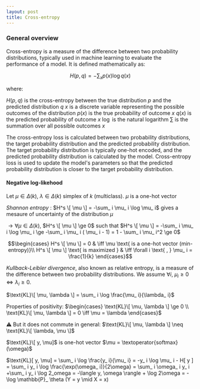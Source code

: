 ```yaml
---
layout: post
title: Cross-entropy
---
```


### General overview

Cross-entropy is a measure of the difference between two probability distributions, typically used in machine learning to evaluate the performance of a model. It is defined mathematically as:

$$H(p, q) = -\sum_{x} p(x) \log q(x)$$

where:

$H(p, q)$ is the cross-entropy between the true distribution $p$ and the predicted distribution $q$
$x$ is a discrete variable representing the possible outcomes of the distribution
$p(x)$ is the true probability of outcome $x$
$q(x)$ is the predicted probability of outcome $x$
$\log$ is the natural logarithm
$\sum$ is the summation over all possible outcomes $x$

The cross-entropy loss is calculated between two probability distributions, the target probability distribution and the predicted probability distribution. The target probability distribution is typically one-hot encoded, and the predicted probability distribution is calculated by the model. Cross-entropy loss is used to update the model's parameters so that the predicted probability distribution is closer to the target probability distribution.

#### Negative log-likehood

Let $\mu \in \Delta(k)$, $\lambda \in \Delta(k)$ simplex of $k$ (multiclass). $\mu$ is a one-hot vector

*Shannon entropy* : $H^s \[ \mu \] = -\sum_ i \mu_ i \log \mu_ i$ gives a mesaure of uncertainty of the distribution $\mu$

$\to \forall \mu \in \Delta(k)$, $H^s \[ \mu \] \ge 0$ such that $H^s \[ \mu \] = -\sum_ i \mu_ i \log \mu_ i \ge -\sum_ i \mu_ i ( \mu_ i - 1) = 1 - \sum_ i \mu_ i^2 \ge 0$

$$\begin{cases}
H^s \[ \mu \] = 0 & \iff \mu \text{ is a one-hot vector (min-entropy)}\\
H^s \[ \mu \] \text{ is maximized } & \iff \forall i \text{ , } \mu_ i = \frac{1}{k}
\end{cases}$$ 

*Kullback-Leibler divergence*, also known as relative entropy, is a measure of the difference between two probability distributions. We assume $\forall i$, $\mu_ i \ge 0 \iff \lambda_ i \ge 0$.

$\text{KL}\[ \mu, \lambda \] = \sum_ i \log \frac{\mu_ i}{\lambda_ i}$

Properties of positivity: $\begin{cases}
\text{KL}\[ \mu, \lambda \] \ge 0 \\
\text{KL}\[ \mu, \lambda \] = 0 \iff \mu = \lambda
\end{cases}$

⚠️ But it does not commute in general: $\text{KL}\[ \mu, \lambda \] \neq \text{KL}\[ \lambda, \mu \]$

$\text{KL}\[ y, \mu]$ is one-hot vector $\mu = \textoperator{softmax}(\omega)$

$\text{KL}\[ y, \mu] = \sum_ i \log \frac{y_ i}{\mu_ i} = -y_ i \log \mu_ i - H\[ y \] = \sum_ i y_ i \log \frac{\exp(\omega_ i)}{2\omega} = \sum_ i \omega_ i y_ i +\sum_ i y_ i \log 2_omega = -\langle y, \omega \rangle + \log 2\omega = -\log \mathbb{P}_ \theta (Y = y \mid X = x)